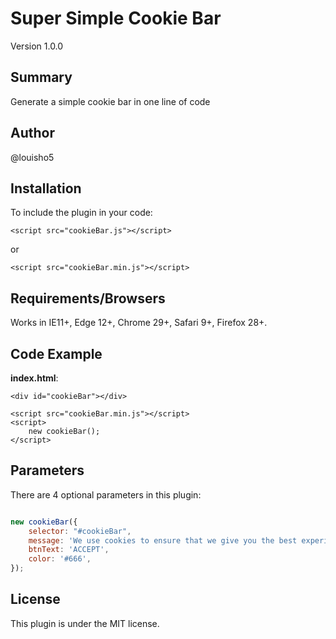 # Super Simple Cookie Bar

Version 1.0.0

## Summary

Generate a simple cookie bar in one line of code 

## Author

@louisho5

## Installation

To include the plugin in your code:

	<script src="cookieBar.js"></script>
	
or

	<script src="cookieBar.min.js"></script>


## Requirements/Browsers

Works in IE11+, Edge 12+, Chrome 29+, Safari 9+, Firefox 28+.

## Code Example

**index.html**:

	<div id="cookieBar"></div>
	
	<script src="cookieBar.min.js"></script>
	<script>
	    new cookieBar();
	</script>

## Parameters

There are 4 optional parameters in this plugin:

```js script

new cookieBar({
    selector: "#cookieBar",
    message: 'We use cookies to ensure that we give you the best experience on our website. Please find more information <a href="#" target="_blank">here</a>.',
    btnText: 'ACCEPT',
    color: '#666',
});		

```

## License

This plugin is under the MIT license.
